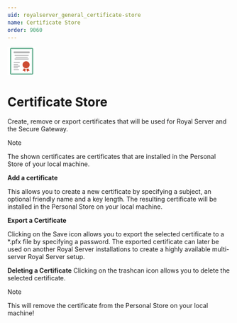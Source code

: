```yaml
---
uid: royalserver_general_certificate-store
name: Certificate Store
order: 9060
---
```


<img src="/r2023/images/RoyalServer/Svg/SVG_Certificate_32.svg" class="icon-left icon-lg" alt="" />

# Certificate Store

Create, remove or export certificates that will be used for Royal Server and the Secure Gateway.

> [!NOTE]
> The shown certificates are certificates that are installed in the Personal Store of your local machine.

**Add a certificate**

This allows you to create a new certificate by specifying a subject, an optional friendly name and a key length. The resulting certificate will be installed in the Personal Store on your local machine.

**Export a Certificate**

Clicking on the Save icon allows you to export the selected certificate to a \*.pfx file by specifying a password. The exported certificate can later be used on another Royal Server installations to create a highly available multi-server Royal Server setup.

**Deleting a Certificate**
Clicking on the trashcan icon allows you to delete the selected certificate. 

> [!NOTE]
> This will remove the certificate from the Personal Store on your local machine!